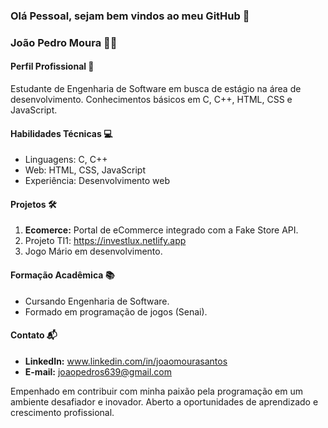 ### Olá Pessoal, sejam bem vindos ao meu GitHub 👋

### João Pedro Moura 👨‍💻

#### Perfil Profissional 🚀
Estudante de Engenharia de Software em busca de estágio na área de desenvolvimento. Conhecimentos básicos em C, C++, HTML, CSS e JavaScript.

#### Habilidades Técnicas 💻
- Linguagens: C, C++
- Web: HTML, CSS, JavaScript
- Experiência: Desenvolvimento web

#### Projetos 🛠️
1. **Ecomerce:**  Portal de eCommerce integrado com a Fake Store API.
2. Projeto TI1: https://investlux.netlify.app
3. Jogo Mário em desenvolvimento.
   
#### Formação Acadêmica 📚
- Cursando Engenharia de Software.
- Formado em programação de jogos (Senai).

#### Contato 📬
- **LinkedIn:** www.linkedin.com/in/joaomourasantos
- **E-mail:** joaopedros639@gmail.com

Empenhado em contribuir com minha paixão pela programação em um ambiente desafiador e inovador. Aberto a oportunidades de aprendizado e crescimento profissional.
